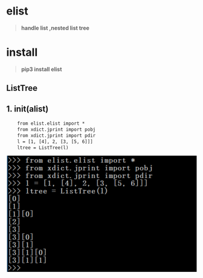 # elist
>__handle list ,nested list tree__

# install
>__pip3 install elist__

## ListTree

__1. init(alist)__
------------------

        from elist.elist import *
        from xdict.jprint import pobj
        from xdict.jprint import pdir
        l = [1, [4], 2, [3, [5, 6]]]
        ltree = ListTree(l)

![](elist/Images/ListTree.__init__.0.png)
    

